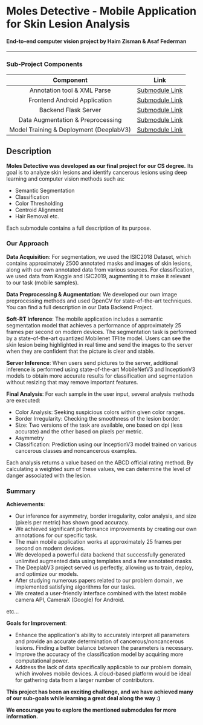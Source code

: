 # Moles Detective - Mobile Application for Skin Lesion Analysis
#### End-to-end computer vision project by Haim Zisman & Asaf Federman
***

### Sub-Project Components
| Component | Link |
| :---: | :---: |
| Annotation tool & XML Parse | [Submodule Link](https://github.com/Haimzis/LabelMeMaskParser/tree/18b38a83dd2a8ae94e536e2cd7c3c780ae1911b1) |
| Frontend Android Application | [Submodule Link](https://github.com/Asaf-Federman/Moles_Detective_AndroidApp/tree/f357b83a7fae3707a9c1c298de0b47730621f01e) |
| Backend Flask Server | [Submodule Link](https://github.com/Haimzis/Moles_Detective_Server_Backend/tree/b6767f8516781b513f58cab8d8f30fb346c00933) |
| Data Augmentation & Preprocessing | [Submodule Link](https://github.com/Haimzis/Moles_Detective_Data_Backend/tree/b6d9a407dcacc964f7f4c308c2f1567f4c242cb5) |
| Model Training & Deployment (DeeplabV3) | [Submodule Link](https://github.com/Haimzis/Moles_Detective_Deeplab_MobileNetV3/tree/b7a8f80832ce24d2c80baa1b7a08bc4b5c69af5c) |

## Description
**Moles Detective was developed as our final project for our CS degree.** Its goal is to analyze skin lesions and identify cancerous lesions using deep learning and computer vision methods such as:
* Semantic Segmentation
* Classification
* Color Thresholding
* Centroid Alignment
* Hair Removal
  etc.

Each submodule contains a full description of its purpose.

### Our Approach
**Data Acquisition**: For segmentation, we used the ISIC2018 Dataset, which contains approximately 2500 annotated masks and images of skin lesions, along with our own annotated data from various sources. For classification, we used data from Kaggle and ISIC2019, augmenting it to make it relevant to our task (mobile samples).

**Data Preprocessing & Augmentation**: We developed our own image preprocessing methods and used OpenCV for state-of-the-art techniques. You can find a full description in our Data Backend Project.

**Soft-RT Inference**: The mobile application includes a semantic segmentation model that achieves a performance of approximately 25 frames per second on modern devices. The segmentation task is performed by a state-of-the-art quantized Mobilenet TFlite model. Users can see the skin lesion being highlighted in real time and send the images to the server when they are confident that the picture is clear and stable.

**Server Inference**: When users send pictures to the server, additional inference is performed using state-of-the-art MobileNetV3 and InceptionV3 models to obtain more accurate results for classification and segmentation without resizing that may remove important features.

**Final Analysis**: For each sample in the user input, several analysis methods are executed:
* Color Analysis: Seeking suspicious colors within given color ranges.
* Border Irregularity: Checking the smoothness of the lesion border.
* Size: Two versions of the task are available, one based on dpi (less accurate) and the other based on pixels per metric.
* Asymmetry
* Classification: Prediction using our InceptionV3 model trained on various cancerous classes and noncancerous examples.

Each analysis returns a value based on the ABCD official rating method. By calculating a weighted sum of these values, we can determine the level of danger associated with the lesion.

### Summary
**Achievements**:
* Our inference for asymmetry, border irregularity, color analysis, and size (pixels per metric) has shown good accuracy.
* We achieved significant performance improvements by creating our own annotations for our specific task.
* The main mobile application works at approximately 25 frames per second on modern devices.
* We developed a powerful data backend that successfully generated unlimited augmented data using templates and a few annotated masks.
* The DeeplabV3 project served us perfectly, allowing us to train, deploy, and optimize our models.
* After studying numerous papers related to our problem domain, we implemented satisfying algorithms for our tasks.
* We created a user-friendly interface combined with the latest mobile camera API, CameraX (Google) for Android.

etc...

**Goals for Improvement**:
* Enhance the application's ability to accurately interpret all parameters and provide an accurate determination of cancerous/noncancerous lesions. Finding a better balance between the parameters is necessary.
* Improve the accuracy of the classification model by acquiring more computational power.
* Address the lack of data specifically applicable to our problem domain, which involves mobile devices. A cloud-based platform would be ideal for gathering data from a larger number of contributors.

**This project has been an exciting challenge, and we have achieved many of our sub-goals while learning a great deal along the way :)**

**We encourage you to explore the mentioned submodules for more information.**
